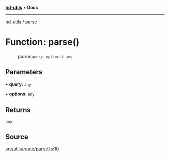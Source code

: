 [**hd-utils**](../README.md) • **Docs**

***

[hd-utils](../globals.md) / parse

# Function: parse()

> **parse**(`query`, `options`): `any`

## Parameters

• **query**: `any`

• **options**: `any`

## Returns

`any`

## Source

[src/utils/route/parse.ts:10](https://github.com/AhmadHddad/h-utils/blob/5c76ff5de068cee019fc632d9da2e395721bb48f/src/utils/route/parse.ts#L10)
